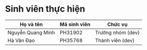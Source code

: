 # Sinh viên thực hiện

| Họ và tên         | Mã sinh viên | Chức vụ           |
| ----------------- | ------------ | ----------------- |
| Nguyễn Quang Minh | PH31902      | Trưởng nhóm (dev) |
| Hà Văn Đạo        | PH35768      | Thành viên (dev)  |


